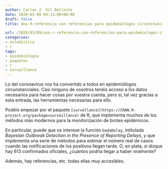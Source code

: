 ```yaml
---
author: Carlos J. Gil Bellosta
date: 2020-03-09 09:13:00+00:00
draft: false
title: Una R-referencia con referencias para epidemiólogos circunstanciales

url: /2020/03/09/una-r-referencia-con-referencias-para-epidemiologos-circunstanciales/
categories:
- estadística
- r
tags:
- epidemiología
- paquetes
- r
- surveillance
---
```





Lo del coronavirus nos ha convertido a todos en epidemiólogos circunstanciales. Casi ninguno de vosotros tenéis acceso a los datos necesarios para hacer cosas por vuestra cuenta, pero sí, tal vez gracias a esta entrada, las herramientas necesarias para ello.







Podéis empezar por el paquete `[survellance](https://CRAN.R-project.org/package=surveillance)` de R, que implementa muchos de los métodos más modernos para la monitorización de brotes epidémicos.







En particular, puede que os interese la función `bodaDelay`, intitulada _Bayesian Outbreak Detection in the Presence of Reporting Delays_, y que implementa una serie de métodos para estimar el número real de casos cuando las notificaciones de los positivos llegan tarde. O, en plata, si dizque hay 613 confirmados oficiales, ¿cuántos podría llegar a haber _realmente_?







Además, hay referencias, etc. todas ellas muy accesibles.




